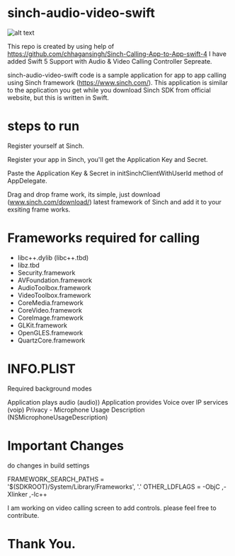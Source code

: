 # sinch-audio-video-swift

![alt text](https://cdn1.bbcode0.com/uploads/2021/3/3/5c33cfe78bac4454e8e45032634d5b47-full.png)

This repo is created by using help of https://github.com/chhagansingh/Sinch-Calling-App-to-App-swift-4 I have added Swift 5 Support with Audio & Video Calling Controller Sepreate. 

sinch-audio-video-swift code is a sample application for app to app calling using Sinch framework (https://www.sinch.com/). This application is similar to the application you get while you download Sinch SDK from official website, but this is written in Swift.

# steps to run

Register yourself at Sinch.

Register your app in Sinch, you'll get the Application Key and Secret.

Paste the Application Key & Secret in initSinchClientWithUserId method of AppDelegate.

Drag and drop frame work, its simple, just download (www.sinch.com/download/) latest framework of Sinch and add it to your exsiting frame works.

# Frameworks required for calling

* libc++.dylib (libc++.tbd)
* libz.tbd
* Security.framework
* AVFoundation.framework
* AudioToolbox.framework
* VideoToolbox.framework
* CoreMedia.framework
* CoreVideo.framework
* CoreImage.framework
* GLKit.framework
* OpenGLES.framework
* QuartzCore.framework

# INFO.PLIST

Required background modes

Application plays audio (audio))
Application provides Voice over IP services (voip)
Privacy - Microphone Usage Description (NSMicrophoneUsageDescription)

# Important Changes

do changes in build settings

FRAMEWORK_SEARCH_PATHS = '$(SDKROOT)/System/Library/Frameworks', '.'
OTHER_LDFLAGS = -ObjC ,-Xlinker ,-lc++

I am working on video calling screen to add controls. please feel free to contribute. 
# Thank You.
